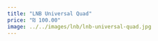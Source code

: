 ```yaml
---
title: "LNB Universal Quad"
price: "₪ 100.00"
image: ../../images/lnb/lnb-universal-quad.jpg
---
```

